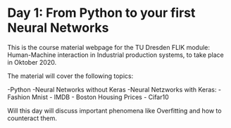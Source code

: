 # Day 1: From Python to your first Neural Networks
This is the course material webpage for the TU Dresden FLIK module: Human-Machine interaction in Industrial production systems, to take place in Oktober 2020.

The material will cover the following topics:

-Python 
-Neural Networks without Keras
-Neural Netzworks with Keras:
    - Fashion Mnist
    - IMDB
    - Boston Housing Prices
    - Cifar10

Will this day will discuss important phenomena like Overfitting and how to counteract them.